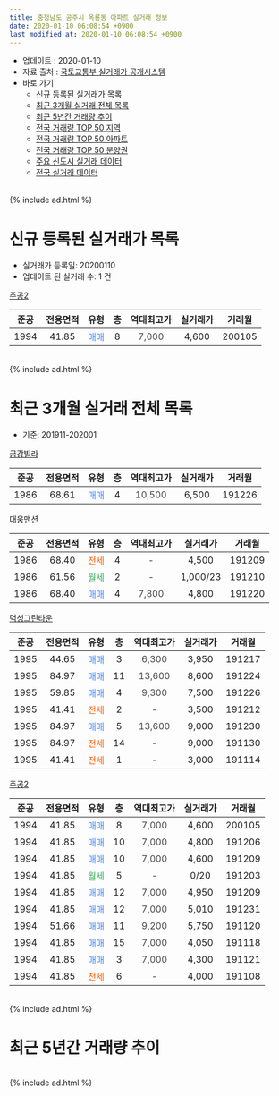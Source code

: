 ```yaml
---
title: 충청남도 공주시 옥룡동 아파트 실거래 정보
date: 2020-01-10 06:08:54 +0900
last_modified_at: 2020-01-10 06:08:54 +0900
---
```


* 업데이트 : 2020-01-10
* 자료 출처 : [국토교통부 실거래가 공개시스템](http://rt.molit.go.kr)
* 바로 가기
    * [신규 등록된 실거래가 목록](#신규-등록된-실거래가-목록)
    * [최근 3개월 실거래 전체 목록](#최근-3개월-실거래-전체-목록)
    * [최근 5년간 거래량 추이](#최근-5년간-거래량-추이)
    * [전국 거래량 TOP 50 지역](https://inasie.github.io/apt-trade-info/최근-3개월-전국에서-가장-거래가-많이-발생한-지역)
    * [전국 거래량 TOP 50 아파트](https://inasie.github.io/apt-trade-info/최근-3개월-전국에서-가장-거래가-많이-발생한-아파트)
    * [전국 거래량 TOP 50 분양권](https://inasie.github.io/apt-trade-info/최근-3개월-전국에서-가장-거래가-많이-발생한-분양권)
    * [주요 신도시 실거래 데이터](https://inasie.github.io/apt-trade-info/주요-신도시)
    * [전국 실거래 데이터](https://inasie.github.io/apt-trade-info/전국)
<br>
{% include ad.html %}
<br>

# 신규 등록된 실거래가 목록
* 실거래가 등록일: 20200110
* 업데이트 된 실거래 수: 1 건


[주공2](https://search.naver.com/search.naver?query=%EC%B6%A9%EC%B2%AD%EB%82%A8%EB%8F%84+%EA%B3%B5%EC%A3%BC%EC%8B%9C+%EC%98%A5%EB%A3%A1%EB%8F%99+%EC%A3%BC%EA%B3%B52)

|준공|전용면적|유형|층|역대최고가|실거래가|거래월|
|:---:|:---:|:---:|:---:|:---:|:---:|:---:|
|1994|41.85|<span style="color:#4285f3">매매</span>|8|<span style="color:#444444">7,000</span>|4,600|200105|


<br>
{% include ad.html %}
<br>

# 최근 3개월 실거래 전체 목록
* 기준: 201911-202001


[금강빌라](https://search.naver.com/search.naver?query=%EC%B6%A9%EC%B2%AD%EB%82%A8%EB%8F%84+%EA%B3%B5%EC%A3%BC%EC%8B%9C+%EC%98%A5%EB%A3%A1%EB%8F%99+%EA%B8%88%EA%B0%95%EB%B9%8C%EB%9D%BC)

|준공|전용면적|유형|층|역대최고가|실거래가|거래월|
|:---:|:---:|:---:|:---:|:---:|:---:|:---:|
|1986|68.61|<span style="color:#4285f3">매매</span>|4|<span style="color:#444444">10,500</span>|6,500|191226|

[대웅맨션](https://search.naver.com/search.naver?query=%EC%B6%A9%EC%B2%AD%EB%82%A8%EB%8F%84+%EA%B3%B5%EC%A3%BC%EC%8B%9C+%EC%98%A5%EB%A3%A1%EB%8F%99+%EB%8C%80%EC%9B%85%EB%A7%A8%EC%85%98)

|준공|전용면적|유형|층|역대최고가|실거래가|거래월|
|:---:|:---:|:---:|:---:|:---:|:---:|:---:|
|1986|68.40|<span style="color:#ff5a00">전세</span>|4|<span style="color:#444444">-</span>|4,500|191209|
|1986|61.56|<span style="color:#34a853">월세</span>|2|<span style="color:#444444">-</span>|1,000/23|191210|
|1986|68.40|<span style="color:#4285f3">매매</span>|4|<span style="color:#444444">7,800</span>|4,800|191220|

[덕성그린타운](https://search.naver.com/search.naver?query=%EC%B6%A9%EC%B2%AD%EB%82%A8%EB%8F%84+%EA%B3%B5%EC%A3%BC%EC%8B%9C+%EC%98%A5%EB%A3%A1%EB%8F%99+%EB%8D%95%EC%84%B1%EA%B7%B8%EB%A6%B0%ED%83%80%EC%9A%B4)

|준공|전용면적|유형|층|역대최고가|실거래가|거래월|
|:---:|:---:|:---:|:---:|:---:|:---:|:---:|
|1995|44.65|<span style="color:#4285f3">매매</span>|3|<span style="color:#444444">6,300</span>|3,950|191217|
|1995|84.97|<span style="color:#4285f3">매매</span>|11|<span style="color:#444444">13,600</span>|8,600|191224|
|1995|59.85|<span style="color:#4285f3">매매</span>|4|<span style="color:#444444">9,300</span>|7,500|191226|
|1995|41.41|<span style="color:#ff5a00">전세</span>|2|<span style="color:#444444">-</span>|3,500|191212|
|1995|84.97|<span style="color:#4285f3">매매</span>|5|<span style="color:#444444">13,600</span>|9,000|191230|
|1995|84.97|<span style="color:#ff5a00">전세</span>|14|<span style="color:#444444">-</span>|9,000|191130|
|1995|41.41|<span style="color:#ff5a00">전세</span>|1|<span style="color:#444444">-</span>|3,000|191114|

[주공2](https://search.naver.com/search.naver?query=%EC%B6%A9%EC%B2%AD%EB%82%A8%EB%8F%84+%EA%B3%B5%EC%A3%BC%EC%8B%9C+%EC%98%A5%EB%A3%A1%EB%8F%99+%EC%A3%BC%EA%B3%B52)

|준공|전용면적|유형|층|역대최고가|실거래가|거래월|
|:---:|:---:|:---:|:---:|:---:|:---:|:---:|
|1994|41.85|<span style="color:#4285f3">매매</span>|8|<span style="color:#444444">7,000</span>|4,600|200105|
|1994|41.85|<span style="color:#4285f3">매매</span>|10|<span style="color:#444444">7,000</span>|4,800|191206|
|1994|41.85|<span style="color:#4285f3">매매</span>|10|<span style="color:#444444">7,000</span>|4,600|191209|
|1994|41.85|<span style="color:#34a853">월세</span>|5|<span style="color:#444444">-</span>|0/20|191203|
|1994|41.85|<span style="color:#4285f3">매매</span>|12|<span style="color:#444444">7,000</span>|4,950|191209|
|1994|41.85|<span style="color:#4285f3">매매</span>|12|<span style="color:#444444">7,000</span>|5,010|191231|
|1994|51.66|<span style="color:#4285f3">매매</span>|11|<span style="color:#444444">9,200</span>|5,750|191120|
|1994|41.85|<span style="color:#4285f3">매매</span>|15|<span style="color:#444444">7,000</span>|4,050|191118|
|1994|41.85|<span style="color:#4285f3">매매</span>|3|<span style="color:#444444">7,000</span>|4,300|191121|
|1994|41.85|<span style="color:#ff5a00">전세</span>|6|<span style="color:#444444">-</span>|4,000|191108|


<br>
{% include ad.html %}
<br>

# 최근 5년간 거래량 추이


<div style="width:100%;">
    <canvas id="deal_progress" height="200"></canvas>
</div>

<script>
new Chart(document.getElementById("deal_progress"), {
    type: 'line',
    data: {
        labels: ['201501','201502','201503','201504','201505','201506','201507','201508','201509','201510','201511','201512','201601','201602','201603','201604','201605','201606','201607','201608','201609','201610','201611','201612','201701','201702','201703','201704','201705','201706','201707','201708','201709','201710','201711','201712','201801','201802','201803','201804','201805','201806','201807','201808','201809','201810','201811','201812','201901','201902','201903','201904','201905','201906','201907','201908','201909','201910','201911','201912','202001'],
        datasets: [{
            label: '매매',
            pointRadius: 1,
            data: [8, 2, 7, 5, 5, 6, 6, 5, 7, 10, 2, 6, 3, 1, 11, 3, 10, 7, 7, 14, 11, 4, 3, 5, 4, 9, 9, 3, 3, 6, 5, 6, 3, 5, 6, 4, 5, 5, 8, 4, 3, 6, 4, 4, 1, 9, 7, 7, 0, 4, 4, 7, 10, 5, 8, 7, 7, 5, 3, 10, 1],
            borderColor: "rgba(255, 201, 14, 1)",
            backgroundColor: "rgba(255, 201, 14, 0.5)",
            fill: false,
            lineTension: 0
        },{
            label: '전월세',
            pointRadius: 1,
            data: [4, 0, 3, 6, 4, 4, 4, 3, 2, 6, 6, 2, 2, 3, 6, 2, 1, 1, 5, 6, 4, 4, 1, 3, 1, 5, 7, 3, 6, 5, 4, 8, 2, 4, 5, 2, 3, 3, 5, 3, 2, 0, 4, 3, 4, 4, 2, 5, 6, 6, 2, 7, 6, 6, 6, 5, 7, 2, 3, 4, 0],
            borderColor: "rgba(0, 141, 185, 1)",
            backgroundColor: "rgba(0, 141, 185, 0.5)",
            fill: false,
            lineTension: 0
        }
        ]
    },
    options: {
        responsive: true,
        title: {
            display: false
        },
        tooltips: {
            mode: 'index',
            intersect: false
        },
        hover: {
            mode: 'nearest',
            intersect: true
        },
        scales: {
            xAxes: [{
                display: true,
                scaleLabel: {
                    display: true,
                    labelString: '년/월'
                }
            }],
            yAxes: [{
                display: true,
                ticks: {
                    suggestedMin: 0,
                },
                scaleLabel: {
                    display: true,
                    labelString: '실거래 수'
                }
            }]
        }
    }
});

</script>


<br>
{% include ad.html %}
<br>

